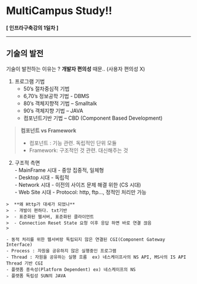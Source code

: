 MultiCampus Study!!
===================


**[ 인프라구축강의 1일차 ]**  

----------


기술의 발전
-------------

기술이 발전하는 이유는 ? **개발자 편의성** 때문.. (사용자 편의성 X)

1.  프로그램 기법
	- 	50’s 절차중심적 기법
	- 	6,70’s 정보공학 기법 - DBMS
	- 	80’s 객체지향적 기법 – Smalltalk
	- 	90’s 객체지향 기법 – JAVA
	- 	컴포넌트기반 기법 – CBD (Component Based Development)  
  > **컴포넌트 vs Framework**
  > - 컴포넌트 : 기능 관련. 독립적인 단위 모듈
  > - Framework:  구조적인 것 관련. 대신해주는 것


  2. 구조적 측면  
    - MainFrame 시대 - 중앙 집중적, 일체형  
    - Desktop 시대 - 독립적  
    - Network 시대 - 이전의 사이즈 문제 해결 위한 (CS 시대)  
    - Web Site 시대 - Protocol: http, ftp..., 정적인 처리만 가능    

    >  **왜 Http가 대세가 되었나**
    >  - 개발이 편하다. txt기반
    >  - 표준화된 웹서버, 표준화된 클라이언트
    >  - Connection Reset State 요청 이후 응답 하면 바로 연결 끊음
    >  

    - 동적 처리를 위한 웹서버랑 독립되지 않은 연결된 CGI(Component Gateway Interface)
    - Process : 자원을 공유하지 않은 실행중인 프로그램
    - Thread : 자원을 공유하는 실행 흐름  ex) 네스케이프사의 NS API, MS사의 IS API Thread 기반 CGI
    - 플랫폼 종속성(Platform Dependent) ex) 네스케이프의 NS
    - 플랫폼 독립성 SUN의 JAVA
